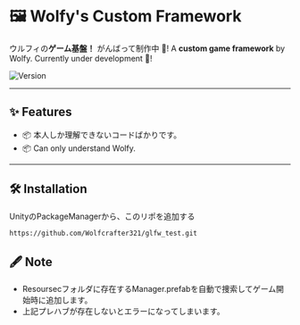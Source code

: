 # 🖼️ Wolfy's Custom Framework

ウルフィの**ゲーム基盤！** がんばって制作中 🚧! 
A **custom game framework** by Wolfy. Currently under development 🚧! 

![Version](https://img.shields.io/badge/version-0.0.0-blue) 

---

## ✨ Features
- 📦 本人しか理解できないコードばかりです。
- 📦 Can only understand Wolfy.
---

## 🛠 Installation
UnityのPackageManagerから、このリポを追加する

```bash
https://github.com/Wolfcrafter321/glfw_test.git
```
## 🖋 Note
- Resoursecフォルダに存在するManager.prefabを自動で捜索してゲーム開始時に追加します。
- 上記プレハブが存在しないとエラーになってしまいます。

